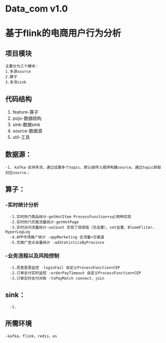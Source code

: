 # Data_com v1.0
# 基于flink的电商用户行为分析
## 项目模块
    主要分为三个模块：
    1.多源source
    2.算子
    3.多流sink
## 代码结构
   1. feature-算子
   2. pojo-数据结构
   3. sink-数据sink
   4. source-数据源
   5. util-工具
## 数据源：
    -1. kafka-支持多流，通过设置多个topic，默认按传入顺序构建source。通过topic获取对应source；
## 算子：
   ### -实时统计分析
      -1.实时热门商品统计-getHotItem ProcessFunction+sql两种实现
      -2.实时热门页面流量统计-getHotPage 
      -3.实时访问流量统计-uvCount 实现了简易版（无去重）、set去重、BloomFliter、HyperLogLog
      -4.APP市场推广统计 -appMarketing 全流量+分渠道
      -5.页面广告点击量统计 -adStatisticsByProvince 
   ### -业务流程以及风险控制
      -1.恶意登录监控 -loginFail 自定义ProcessFunction+CEP
      -2.订单支付实时监控 -orderPayTimeout 自定义ProcessFunction+CEP
      -3.订单实时支付对账 -txPayMatch connect、join
## sink：
      -1.
## 所需环境
    -kafka，flink，redis，es
